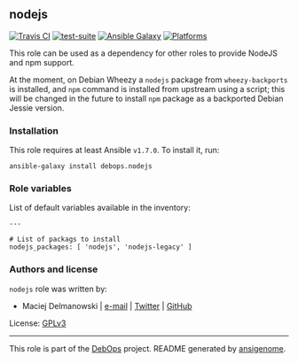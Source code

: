 ## nodejs

[![Travis CI](https://secure.travis-ci.org/debops/ansible-nodejs.png)](http://travis-ci.org/debops/ansible-nodejs) [![test-suite](http://img.shields.io/badge/test--suite-ansible--nodejs-blue.svg)](https://github.com/debops/test-suite/tree/master/ansible-nodejs/) [![Ansible Galaxy](http://img.shields.io/badge/galaxy-debops.nodejs-660198.svg)](https://galaxy.ansible.com/list#/roles/1581) [![Platforms](http://img.shields.io/badge/platforms-debian%20|%20ubuntu-lightgrey.svg)](#)

This role can be used as a dependency for other roles to provide NodeJS and
npm support.

At the moment, on Debian Wheezy a `nodejs` package from `wheezy-backports`
is installed, and `npm` command is installed from upstream using a script;
this will be changed in the future to install `npm` package as a backported
Debian Jessie version.


### Installation

This role requires at least Ansible `v1.7.0`. To install it, run:

    ansible-galaxy install debops.nodejs






### Role variables

List of default variables available in the inventory:

    ---
    
    # List of packags to install
    nodejs_packages: [ 'nodejs', 'nodejs-legacy' ]




### Authors and license

`nodejs` role was written by:

- Maciej Delmanowski | [e-mail](mailto:drybjed@gmail.com) | [Twitter](https://twitter.com/drybjed) | [GitHub](https://github.com/drybjed)

License: [GPLv3](https://tldrlegal.com/license/gnu-general-public-license-v3-(gpl-3))

***

This role is part of the [DebOps](http://debops.org/) project. README generated by [ansigenome](https://github.com/nickjj/ansigenome/).

